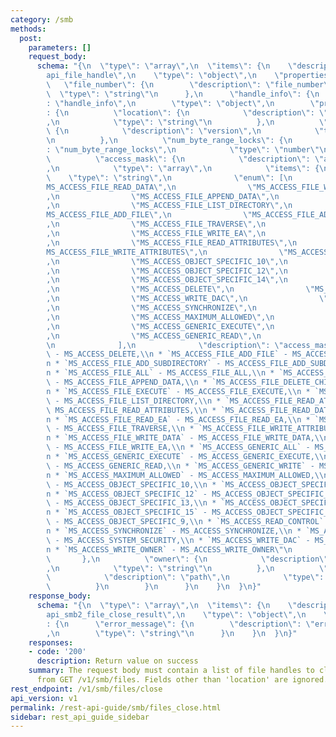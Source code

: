 ```yaml
---
category: /smb
methods:
  post:
    parameters: []
    request_body:
      schema: "{\n  \"type\": \"array\",\n  \"items\": {\n    \"description\": \"\
        api_file_handle\",\n    \"type\": \"object\",\n    \"properties\": {\n   \
        \   \"file_number\": {\n        \"description\": \"file_number\",\n      \
        \  \"type\": \"string\"\n      },\n      \"handle_info\": {\n        \"description\"\
        : \"handle_info\",\n        \"type\": \"object\",\n        \"properties\"\
        : {\n          \"location\": {\n            \"description\": \"location\"\
        ,\n            \"type\": \"string\"\n          },\n          \"version\":\
        \ {\n            \"description\": \"version\",\n            \"type\": \"number\"\
        \n          },\n          \"num_byte_range_locks\": {\n            \"description\"\
        : \"num_byte_range_locks\",\n            \"type\": \"number\"\n          },\n\
        \          \"access_mask\": {\n            \"description\": \"access_mask\"\
        ,\n            \"type\": \"array\",\n            \"items\": {\n          \
        \    \"type\": \"string\",\n              \"enum\": [\n                \"\
        MS_ACCESS_FILE_READ_DATA\",\n                \"MS_ACCESS_FILE_WRITE_DATA\"\
        ,\n                \"MS_ACCESS_FILE_APPEND_DATA\",\n                \"MS_ACCESS_FILE_EXECUTE\"\
        ,\n                \"MS_ACCESS_FILE_LIST_DIRECTORY\",\n                \"\
        MS_ACCESS_FILE_ADD_FILE\",\n                \"MS_ACCESS_FILE_ADD_SUBDIRECTORY\"\
        ,\n                \"MS_ACCESS_FILE_TRAVERSE\",\n                \"MS_ACCESS_FILE_READ_EA\"\
        ,\n                \"MS_ACCESS_FILE_WRITE_EA\",\n                \"MS_ACCESS_FILE_DELETE_CHILD\"\
        ,\n                \"MS_ACCESS_FILE_READ_ATTRIBUTES\",\n                \"\
        MS_ACCESS_FILE_WRITE_ATTRIBUTES\",\n                \"MS_ACCESS_OBJECT_SPECIFIC_9\"\
        ,\n                \"MS_ACCESS_OBJECT_SPECIFIC_10\",\n                \"MS_ACCESS_OBJECT_SPECIFIC_11\"\
        ,\n                \"MS_ACCESS_OBJECT_SPECIFIC_12\",\n                \"MS_ACCESS_OBJECT_SPECIFIC_13\"\
        ,\n                \"MS_ACCESS_OBJECT_SPECIFIC_14\",\n                \"MS_ACCESS_OBJECT_SPECIFIC_15\"\
        ,\n                \"MS_ACCESS_DELETE\",\n                \"MS_ACCESS_READ_CONTROL\"\
        ,\n                \"MS_ACCESS_WRITE_DAC\",\n                \"MS_ACCESS_WRITE_OWNER\"\
        ,\n                \"MS_ACCESS_SYNCHRONIZE\",\n                \"MS_ACCESS_SYSTEM_SECURITY\"\
        ,\n                \"MS_ACCESS_MAXIMUM_ALLOWED\",\n                \"MS_ACCESS_GENERIC_ALL\"\
        ,\n                \"MS_ACCESS_GENERIC_EXECUTE\",\n                \"MS_ACCESS_GENERIC_WRITE\"\
        ,\n                \"MS_ACCESS_GENERIC_READ\",\n                \"MS_ACCESS_FILE_ALL\"\
        \n              ],\n              \"description\": \"access_mask:\\n * `MS_ACCESS_DELETE`\
        \ - MS_ACCESS_DELETE,\\n * `MS_ACCESS_FILE_ADD_FILE` - MS_ACCESS_FILE_ADD_FILE,\\\
        n * `MS_ACCESS_FILE_ADD_SUBDIRECTORY` - MS_ACCESS_FILE_ADD_SUBDIRECTORY,\\\
        n * `MS_ACCESS_FILE_ALL` - MS_ACCESS_FILE_ALL,\\n * `MS_ACCESS_FILE_APPEND_DATA`\
        \ - MS_ACCESS_FILE_APPEND_DATA,\\n * `MS_ACCESS_FILE_DELETE_CHILD` - MS_ACCESS_FILE_DELETE_CHILD,\\\
        n * `MS_ACCESS_FILE_EXECUTE` - MS_ACCESS_FILE_EXECUTE,\\n * `MS_ACCESS_FILE_LIST_DIRECTORY`\
        \ - MS_ACCESS_FILE_LIST_DIRECTORY,\\n * `MS_ACCESS_FILE_READ_ATTRIBUTES` -\
        \ MS_ACCESS_FILE_READ_ATTRIBUTES,\\n * `MS_ACCESS_FILE_READ_DATA` - MS_ACCESS_FILE_READ_DATA,\\\
        n * `MS_ACCESS_FILE_READ_EA` - MS_ACCESS_FILE_READ_EA,\\n * `MS_ACCESS_FILE_TRAVERSE`\
        \ - MS_ACCESS_FILE_TRAVERSE,\\n * `MS_ACCESS_FILE_WRITE_ATTRIBUTES` - MS_ACCESS_FILE_WRITE_ATTRIBUTES,\\\
        n * `MS_ACCESS_FILE_WRITE_DATA` - MS_ACCESS_FILE_WRITE_DATA,\\n * `MS_ACCESS_FILE_WRITE_EA`\
        \ - MS_ACCESS_FILE_WRITE_EA,\\n * `MS_ACCESS_GENERIC_ALL` - MS_ACCESS_GENERIC_ALL,\\\
        n * `MS_ACCESS_GENERIC_EXECUTE` - MS_ACCESS_GENERIC_EXECUTE,\\n * `MS_ACCESS_GENERIC_READ`\
        \ - MS_ACCESS_GENERIC_READ,\\n * `MS_ACCESS_GENERIC_WRITE` - MS_ACCESS_GENERIC_WRITE,\\\
        n * `MS_ACCESS_MAXIMUM_ALLOWED` - MS_ACCESS_MAXIMUM_ALLOWED,\\n * `MS_ACCESS_OBJECT_SPECIFIC_10`\
        \ - MS_ACCESS_OBJECT_SPECIFIC_10,\\n * `MS_ACCESS_OBJECT_SPECIFIC_11` - MS_ACCESS_OBJECT_SPECIFIC_11,\\\
        n * `MS_ACCESS_OBJECT_SPECIFIC_12` - MS_ACCESS_OBJECT_SPECIFIC_12,\\n * `MS_ACCESS_OBJECT_SPECIFIC_13`\
        \ - MS_ACCESS_OBJECT_SPECIFIC_13,\\n * `MS_ACCESS_OBJECT_SPECIFIC_14` - MS_ACCESS_OBJECT_SPECIFIC_14,\\\
        n * `MS_ACCESS_OBJECT_SPECIFIC_15` - MS_ACCESS_OBJECT_SPECIFIC_15,\\n * `MS_ACCESS_OBJECT_SPECIFIC_9`\
        \ - MS_ACCESS_OBJECT_SPECIFIC_9,\\n * `MS_ACCESS_READ_CONTROL` - MS_ACCESS_READ_CONTROL,\\\
        n * `MS_ACCESS_SYNCHRONIZE` - MS_ACCESS_SYNCHRONIZE,\\n * `MS_ACCESS_SYSTEM_SECURITY`\
        \ - MS_ACCESS_SYSTEM_SECURITY,\\n * `MS_ACCESS_WRITE_DAC` - MS_ACCESS_WRITE_DAC,\\\
        n * `MS_ACCESS_WRITE_OWNER` - MS_ACCESS_WRITE_OWNER\"\n            }\n   \
        \       },\n          \"owner\": {\n            \"description\": \"owner\"\
        ,\n            \"type\": \"string\"\n          },\n          \"path\": {\n\
        \            \"description\": \"path\",\n            \"type\": \"string\"\n\
        \          }\n        }\n      }\n    }\n  }\n}"
    response_body:
      schema: "{\n  \"type\": \"array\",\n  \"items\": {\n    \"description\": \"\
        api_smb2_file_close_result\",\n    \"type\": \"object\",\n    \"properties\"\
        : {\n      \"error_message\": {\n        \"description\": \"error_message\"\
        ,\n        \"type\": \"string\"\n      }\n    }\n  }\n}"
    responses:
    - code: '200'
      description: Return value on success
    summary: The request body must contain a list of file handles to close, as returned
      from GET /v1/smb/files. Fields other than 'location' are ignored.
rest_endpoint: /v1/smb/files/close
api_version: v1
permalink: /rest-api-guide/smb/files_close.html
sidebar: rest_api_guide_sidebar
---
```

